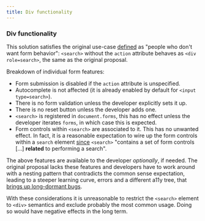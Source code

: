 ```yaml
---
title: Div functionality
---
```


### Div functionality

This solution satisfies the original use-case [defined](https://github.com/whatwg/html/issues/5811#issuecomment-958169793) as "people who don't want form behavior": `<search>` without the `action` attribute behaves as `<div role=search>`, the same as the original proposal.

Breakdown of individual form features:
- Form submission is disabled if the `action` attribute is unspecified.
- Autocomplete is not affected (it is already enabled by default for `<input type=search>`).
- There is no form validation unless the developer explicitly sets it up.
- There is no reset button unless the developer adds one.
- `<search>` is registered in `document.forms`, this has no effect unless the developer iterates `forms`, in which case this is expected.
- Form controls within `<search>` are associated to it. This has no unwanted effect. In fact, it is a reasonable expectation to wire up the form controls within a `search` element [since](https://github.com/whatwg/html/pull/7320/commits/c61cd6e884efde1c126922d145f00ce9fec1d1cb#diff-41cf6794ba4200b839c53531555f0f3998df4cbb01a4d5cb0b94e3ca5e23947dR19961) `<search>` "contains a set of form controls [...] **related** to performing a search".

The above features are available to the developer *optionally*, if needed. The original proposal lacks these features and developers have to work around with a nesting pattern that contradicts the common sense expectation, leading to a steeper learning curve, errors and a different a11y tree, that [brings up long-dormant bugs](https://github.com/whatwg/html/issues/5811#issuecomment-961781730).

With these considerations it is unreasonable to restrict the `<search>` element to `<div>` semantics and exclude probably the most common usage. Doing so would have negative effects in the long term.
